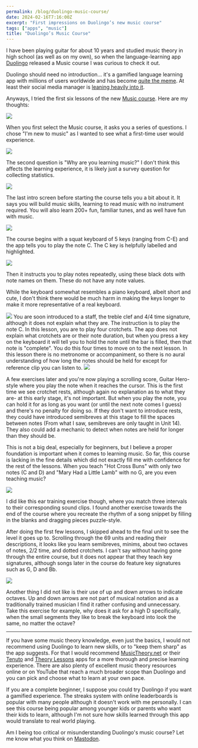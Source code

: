 ```yaml
---
permalink: /blog/duolingo-music-course/
date: 2024-02-16T7:16:00Z
excerpt: "First impressions on Duolingo’s new music course"
tags: ["apps", "music"]
title: "Duolingo’s Music Course"
---
```

I have been playing guitar for about 10 years and studied music theory in high school (as well as on my own), so when the language-learning app [Duolingo](https://www.duolingo.com) released a Music course I was curious to check it out.

Duolingo should need no introduction... it's a gamified language learning app with millions of users worldwide and has become [quite the meme](https://knowyourmeme.com/memes/evil-duolingo-owl). At least their social media manager is [leaning heavily into it](https://twitter.com/duolingo).

Anyways, I tried the first six lessons of the new [Music course](https://blog.duolingo.com/music-course/). Here are my thoughts:

<img src="https://cdn.dillonmok.com/IMG_2421.PNG" />

When you first select the Music course, it asks you a series of questions. I chose "I'm new to music" as I wanted to see what a first-time user would experience.

<img src="https://cdn.dillonmok.com/IMG_2422.PNG" />

The second question is "Why are you learning music?" I don't think this affects the learning experience, it is likely just a survey question for collecting statistics.

<img src="https://cdn.dillonmok.com/IMG_2423.PNG" />

The last intro screen before starting the course tells you a bit about it. It says you will build music skills, learning to read music with no instrument required. You will also learn 200+ fun, familiar tunes, and as well have fun with music.

<img src="https://cdn.dillonmok.com/IMG_2424.PNG" />

The course begins with a squat keyboard of 5 keys (ranging from C-E) and the app tells you to play the note C. The C key is helpfully labelled and highlighted. 

<img src="https://cdn.dillonmok.com/IMG_2425.PNG" />

Then it instructs you to play notes repeatedly, using these black dots with note names on them. These do not have any note values.

While the keyboard somewhat resembles a piano keyboard, albeit short and cute, I don't think there would be much harm in making the keys longer to make it more representative of a real keyboard. 

<img src="https://cdn.dillonmok.com/IMG_2426.PNG" />
You are soon introduced to a staff, the treble clef and 4/4 time signature, although it does not explain what they are. The instruction is to play the note C. In this lesson, you are to play four crotchets. The app does not explain what crotchets are or their note duration, but when you press a key on the keyboard it will tell you to hold the note until the bar is filled, then that note is "complete". You do this four times to move on to the next lesson. In this lesson there is no metronome or accompaniment, so there is no aural understanding of how long the notes should be held for except for reference clip you can listen to.

<img src="https://cdn.dillonmok.com/IMG_2428.PNG" />

A few exercises later and you're now playing a scrolling score, Guitar Hero-style where you play the note when it reaches the cursor. This is the first time we see crotchet rests, although again no explanation as to what they are- at this early stage, it's not important. But when you play the note, you can hold it for as long as you want (or until the next note comes I guess) and there's no penalty for doing so. If they don't want to introduce rests, they could have introduced semibreves at this stage to fill the spaces between notes (From what I saw, semibreves are only taught in Unit 14). They also could add a mechanic to detect when notes are held for longer than they should be.

This is not a big deal, especially for beginners, but I believe a proper foundation is important when it comes to learning music. So far, this course is lacking in the fine details which did not exactly fill me with confidence for the rest of the lessons. When you teach "Hot Cross Buns" with only two notes (C and D) and "Mary Had a Little Lamb" with no G, are you even teaching music? 

<img src="https://cdn.dillonmok.com/IMG_2429.PNG" />

I did like this ear training exercise though, where you match three intervals to their corresponding sound clips. I found another exercise towards the end of the course where you recreate the rhythm of a song snippet by filling in the blanks and dragging pieces puzzle-style.

After doing the first few lessons, I skipped ahead to the final unit to see the level it goes up to. Scrolling through the 69 units and reading their descriptions, it looks like you learn semibreves, minims, about two octaves of notes, 2/2 time, and dotted crotchets. I can't say without having gone through the entire course, but it does not appear that they teach key signatures, although songs later in the course do feature key signatures such as G, D and Bb. 

<img src="https://cdn.dillonmok.com/IMG_2432.PNG" />

Another thing I did not like is their use of up and down arrows to indicate octaves. Up and down arrows are not part of musical notation and as a traditionally trained musician I find it rather confusing and unnecessary. Take this exercise for example, why does it ask for a high D specifically, when the small segments they like to break the keyboard into look the same, no matter the octave?

---

If you have some music theory knowledge, even just the basics, I would not recommend using Duolingo to learn new skills, or to "keep them sharp" as the app suggests. For that I would recommend [MusicTheory.net](https://www.musictheory.net) or their [Tenuto](https://apps.apple.com/us/app/tenuto/id459313476) and [Theory Lessons](https://apps.apple.com/us/app/theory-lessons/id493157418) apps for a more thorough and precise learning experience. There are also plenty of excellent music theory resources online or on YouTube that reach a much broader scope than Duolingo and you can pick and choose what to learn at your own pace.

If you are a complete beginner, I suppose you could try Duolingo if you want a gamified experience. The streaks system with online leaderboards is popular with many people although it doesn't work with me personally. I can see this course being popular among younger kids or parents who want their kids to learn, although I'm not sure how skills learned through this app would translate to real world playing. 

Am I being too critical or misunderstanding Duolingo's music course? Let me know what you think on [Mastodon](https://mastodon.social/@dillonmok).
